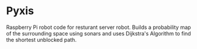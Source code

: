 # Pyxis

Raspberry Pi robot code for resturant server robot. Builds a probability map of the surrounding space using sonars and uses Dijkstra's Algorithm to find the shortest unblocked path. 
